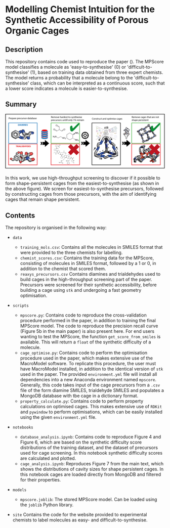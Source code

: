 Modelling Chemist Intuition for the Synthetic Accessibility of Porous Organic Cages
===================================================================================

Description
-----------

This repository contains code used to reproduce the paper ().
The MPScore model classifies a molecule as 'easy-to-synthesise' (0) or 'difficult-to-synthesise' (1), based on training data obtained 
from three expert chemists. 
The model returns a probability that a molecule belong to the 'difficult-to-synthesise' class, which can be interpreted as a continuous score,
such that a lower score indicates a molecule is easier-to-synthesise.

Summary
-------
![image](images/Summary_Image.png)

In this work, we use high-throughput screening to discover if it possible to form shape-persistent cages from the easiest-to-synthesise (as shown in the above figure).
We screen for easiest-to-synthesise precursors, followed by constructing cages from those precursors, with the aim of identifying cages that remain shape persistent.

Contents
-----------

The repository is organised in the following way:
- `data`
    - `training_mols.csv`: Contains all the molecules in SMILES format that were provided to the three chemists for labelling.
    - `chemist_scores.csv`: Contains the training data for the MPScore, consisting of molecules in SMILES format, followed by a 1 or 0, in addition to the chemist that scored them.
    - `reaxys_precursors.csv` Contains diamines and trialdehydes used to build cages in the high-throughput screening part of the paper.
    Precursors were screened for their synthetic accessibility, before building a cage using `stk` and undergoing a fast geometry optimisation.
- `scripts`
    - `mpscore.py`: Contains code to reproduce the cross-validation procedure performed in the paper, in addition to training the final MPScore model.
    The code to reproduce the precision recall curve (Figure 5b in the main paper) is also present here.
    For end users wanting to test the MPScore, the function `get_score_from_smiles` is available.
    This will return a `float` of the synthetic difficulty of a molecule.
    - `cage_optimise.py`: Contains code to perform the optimisation procedure used in the paper, which makes extensive use of the MacroModel software.
    To replicate this procedure, the user must have MacroModel installed, in addition to the identical version of `stk` used in the paper. 
    The provided `environment.yml` file will install all dependencies into a new Anaconda environment named `mpscore`.
    Generally, this code takes input of the cage precursors from a `.csv` file of the form diamine SMILES, trialdehyde SMILES and populates a MongoDB database with tbe cage in a dictionary format. 
    - `property_calculate.py`: Contains code to perform property calculations on optimised cages.
    This makes extensive use of `RDKit` and `pywindow` to perform optimisations, which can be easily installed using the given `environment.yml` file.


- `notebooks`
    - `database_analysis.ipynb`: Contains code to reproduce Figure 4 and Figure 6, which are based on the synthetic difficulty score distributions of the training dataset, and the dataset of precursors used for cage screening.
    In this notebook synthetic difficulty scores are calculated and plotted.
    - `cage_analysis.ipynb`: Reproduces Figure 7 from the main text, which shows the distributions of cavity sizes for shape persistent cages. In this notebook cages are loaded directly from MongoDB and filtered for their properties.

- `models`
    - `mpscore.joblib`: The stored MPScore model. Can be loaded using the `joblib` Python library.

- `site`
    Contains the code for the website provided to experimental chemists to label molecules as easy- and difficult-to-synthesise.